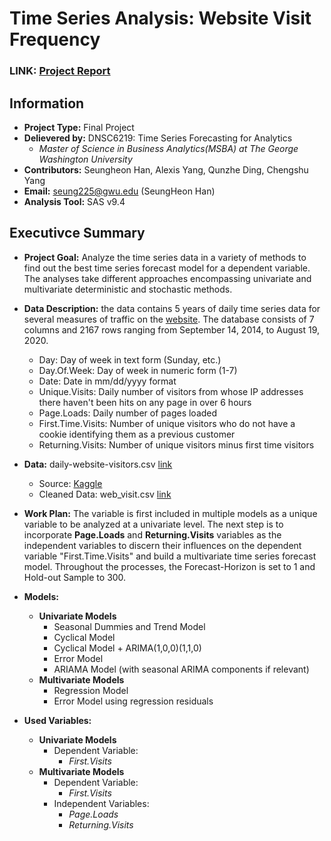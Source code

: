 # Time Series Analysis: Website Visit Frequency
### LINK: [Project Report](https://github.com/hshehjue/Project_Machine_Learning/blob/main/Time_Series_Analysis/Daily_Web_Visits/Website_report.pdf)
## Information
* **Project Type:** Final Project
* **Delievered by:** DNSC6219: Time Series Forecasting for Analytics
  - *Master of Science in Business Analytics(MSBA) at The George Washington University*
* **Contributors:** Seungheon Han, Alexis Yang, Qunzhe Ding, Chengshu Yang
* **Email:** seung225@gwu.edu (SeungHeon Han)
* **Analysis Tool:** SAS v9.4

## Executivce Summary
* **Project Goal:** Analyze the time series data in a variety of methods to find out the best time series forecast model for a dependent variable. The analyses take different approaches encompassing univariate and multivariate deterministic and stochastic methods. 

* **Data Description:** the data contains 5 years of daily time series data for several measures of traffic on the [website](https://people.duke.edu/~rnau/411home.htm). The database consists of 7 columns and 2167 rows ranging from September 14, 2014, to August 19, 2020. 
  - Day: Day of week in text form (Sunday, etc.)
  - Day.Of.Week: Day of week in numeric form (1-7)
  - Date: Date in mm/dd/yyyy format
  - Unique.Visits: Daily number of visitors from whose IP addresses there haven't been hits on any page in over 6 hours
  - Page.Loads: Daily number of pages loaded
  - First.Time.Visits: Number of unique visitors who do not have a cookie identifying them as a previous customer
  - Returning.Visits: Number of unique visitors minus first time visitors 

* **Data:** daily-website-visitors.csv [link](https://github.com/hshehjue/Project_Machine_Learning/tree/main/Time_Series_Analysis/Daily_Web_Visits/data)
  - Source: [Kaggle](https://www.kaggle.com/bobnau/daily-website-visitors)
  - Cleaned Data: web_visit.csv [link](https://github.com/hshehjue/Project_Machine_Learning/tree/main/Time_Series_Analysis/Daily_Web_Visits/data)

* **Work Plan:** The variable is first included in multiple models as a unique variable to be analyzed at a univariate level. The next step is to incorporate **Page.Loads** and **Returning.Visits** variables as the independent variables to discern their influences on the dependent variable "First.Time.Visits" and build a multivariate time series forecast model. Throughout the processes, the Forecast-Horizon is set to 1 and Hold-out Sample to 300.

* **Models:**
  - **Univariate Models**
    - Seasonal Dummies and Trend Model
    - Cyclical Model
    - Cyclical Model + ARIMA(1,0,0)(1,1,0)
    - Error Model
    - ARIAMA Model (with seasonal ARIMA components if relevant)
  - **Multivariate Models**
    - Regression Model
    - Error Model using regression residuals

* **Used Variables:**
  - **Univariate Models**
    - Dependent Variable: 
      - *First.Visits*
  - **Multivariate Models**
    - Dependent Variable: 
      - *First.Visits*
    - Independent Variables:
      - *Page.Loads*
      - *Returning.Visits*
